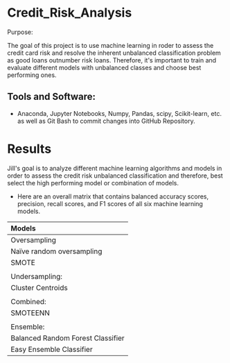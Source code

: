 # Credit_Risk_Analysis


Purpose:

The goal of this project is to use machine learning in roder to assess the credit card risk and resolve the inherent unbalanced classification problem as good loans outnumber risk loans.
Therefore, it's important to train and evaluate different models with unbalanced classes and choose best performing ones.

## Tools and Software: 
- Anaconda, Jupyter Notebooks, Numpy, Pandas, scipy, Scikit-learn, etc. as well as Git Bash to commit changes into GitHub Repository.


# Results
Jill's goal is to analyze different machine learning algorithms and models in order to assess the credit risk unbalanced classification and therefore, best select the high performing model or combination of models.<br>
- Here are an overall matrix that contains balanced accuracy scores, precision, recall scores, and F1 scores of all six machine learning models. <br>


| Models                           |
|:---------------------------------|
|Oversampling                      |
|Naïve random oversampling         |
|SMOTE                             |
|                                  |
|Undersampling:                    |
|Cluster Centroids                 |
|                                  |
|Combined:                         |
|SMOTEENN                          |
|                                  |
|Ensemble:                         |
|Balanced Random Forest Classifier |
|Easy Ensemble Classifier          |
